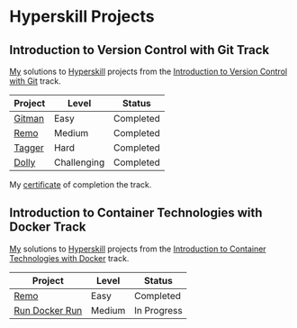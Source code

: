 # Hyperskill Projects

## Introduction to Version Control with Git Track

[My](https://hyperskill.org/profile/7889902) solutions to [Hyperskill](https://hyperskill.org) projects from the [Introduction to Version Control with Git](https://hyperskill.org/tracks/48) track.

| Project               | Level       | Status    |
| --------------------- | ----------- | --------- |
| [Gitman](./01_gitman) | Easy        | Completed |
| [Remo](./02_remo)     | Medium      | Completed |
| [Tagger](./03_tagger) | Hard        | Completed |
| [Dolly](./04_dolly)   | Challenging | Completed |

My [certificate](https://hyperskill.org/certificates/077a5c98-8f79-42eb-b6b8-61dc6ddfb6b7.pdf) of completion the track.

## Introduction to Container Technologies with Docker Track

[My](https://hyperskill.org/profile/7889902) solutions to [Hyperskill](https://hyperskill.org) projects from the [Introduction to Container Technologies with Docker](https://hyperskill.org/tracks/64) track.

| Project                               | Level  | Status      |
| ------------------------------------- | ------ | ----------- |
| [Remo](./02_remo)                     | Easy   | Completed   |
| [Run Docker Run](./05_run_docker_run) | Medium | In Progress |
